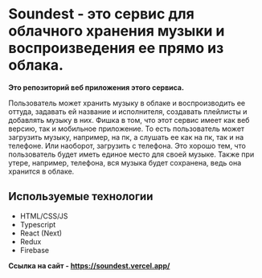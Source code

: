 # Soundest - это сервис для облачного хранения музыки и воспроизведения ее прямо из облака.
**Это репозиторий веб приложения этого сервиса.**

Пользователь может хранить музыку в облаке и воспроизводить ее оттуда, задавать ей название и исполнителя, создавать плейлисты и добавлять музыку в них. Фишка в том, что этот сервис имеет как веб версию, так и мобильное приложение. То есть пользователь может загрузить музыку, например, на пк, а слушать ее как на пк, так и на телефоне. Или наоборот, загрузить с телефона. Это хорошо тем, что пользователь будет иметь единое место для своей музыке. Также при утере, например, телефона, вся музыка будет сохранена, ведь она хранится в облаке.
## Используемые технологии
- HTML/CSS/JS
- Typescript
- React (Next)
- Redux
- Firebase
  
**Ссылка на сайт - https://soundest.vercel.app/**
